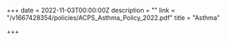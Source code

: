 +++
date = 2022-11-03T00:00:00Z
description = ""
link = "/v1667428354/policies/ACPS_Asthma_Policy_2022.pdf"
title = "Asthma"

+++
